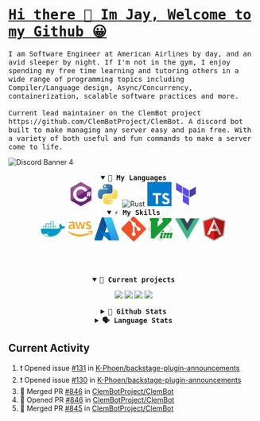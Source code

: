 
<b> <u>
  <h1> <samp>
      Hi there 👋 Im Jay, Welcome to my Github 😀 
    </samp>
  </h1>
</u> </b>
<p>
  <samp>
   I am Software Engineer at American Airlines by day, and an avid sleeper by night. If I'm not in the gym, I enjoy spending my free time learning and tutoring others in a wide range of programming topics including Compiler/Language design, Async/Concurrency, containerization, scalable software practices and more. 
    <br><br>
  </samp>
  <samp>
  Current lead maintainer on the ClemBot project https://github.com/ClemBotProject/ClemBot. A discord bot built to make managing any server easy and pain free. With a variety of both useful and fun commands to make a server come to life.  
  </samp>
 </p>
<p align="center">
  <a href="https://discord.gg/QNRbC6k">
    <img src="https://discordapp.com/api/guilds/386585461285715968/widget.png?style=banner4" alt="Discord Banner 4" align="left"/>
  </a>
</p>  
<br> 
<p align="center">
  <details align="center" open>
    <summary><samp><b> 🚀 My Languages </b> </samp> </summary>
  <img src = 'https://github.com/devicons/devicon/blob/master/icons/csharp/csharp-original.svg' alt='C#' width='50'/>
  <img src = 'https://github.com/devicons/devicon/blob/master/icons/python/python-original.svg' alt='Python' width='50'/>
  <img src = 'https://rustacean.net/assets/cuddlyferris.png' alt='Rust' width='50'/>
  <img src = 'https://github.com/devicons/devicon/blob/master/icons/typescript/typescript-original.svg' alt='ts' width='50'/>
  <img src = 'https://github.com/devicons/devicon/blob/master/icons/terraform/terraform-original.svg' alt='Terraform' width='50'/>
  </details>
    <details align="center" open>
    <summary><samp> <b>⚡️ My Skills </b> </samp> </summary>
  <img src = 'https://github.com/devicons/devicon/blob/master/icons/docker/docker-plain.svg' alt='Docker' width='50'/>
  <img src = 'https://github.com/devicons/devicon/blob/master/icons/amazonwebservices/amazonwebservices-plain-wordmark.svg' alt='AWS' width='50'/>
  <img src = 'https://github.com/devicons/devicon/blob/master/icons/azure/azure-original.svg' alt='Azure' width='50'/>
  <img src = 'https://github.com/devicons/devicon/blob/master/icons/git/git-plain.svg' alt='Git' width='50'/>
  <img src = 'https://github.com/devicons/devicon/blob/master/icons/vim/vim-plain.svg' alt='Vim' width='50'/>
  <img src = 'https://github.com/devicons/devicon/blob/master/icons/vuejs/vuejs-original.svg' alt='Vue' width='50'/>
  <img src = 'https://github.com/devicons/devicon/blob/master/icons/angularjs/angularjs-original.svg' alt='Angular' width='50'/>
  </details>
</p>
<br>
<br>
<br>
<details align="center" open>
    <summary> <b> <samp>🔨 Current projects </samp></b></summary>
  <p>
    <a style="text-decoration: none" align="left" href="https://github.com/ClemBotProject/ClemBot">
        <img src="https://github-readme-stats.vercel.app/api/pin/?username=ClemBotProject&repo=ClemBot&show_owner=false" />
    </a>
    <a style="text-decoration: none" align="left" href="https://github.com/Jay-Madden/loxide">
        <img src="https://github-readme-stats.vercel.app/api/pin/?username=Jay-Madden&repo=loxide&show_owner=true" />
    </a>
    <a style="text-decoration: none" align="left" href="https://github.com/Jay-Madden/hackmanapi">
        <img src="https://github-readme-stats.vercel.app/api/pin/?username=Jay-Madden&repo=hackmanapi&show_owner=true" />
    </a>
    <a style="text-decoration: none" align="left" href="https://github.com/Jay-Madden/SharpLox">
        <img src="https://github-readme-stats.vercel.app/api/pin/?username=Jay-Madden&repo=SharpLox&show_owner=true" />
    </a>
  </p>
</details>
<details align="center">
  <summary> <b> <samp>🧮 Github Stats </samp></b></summary>
  <p>
    <img src="https://github-readme-stats.vercel.app/api?username=Jay-Madden&count_private=true&show_icons=true&include_all_commits=true">
   </p>
 </details>
 <details align="center">
  <summary> <b> <samp>🗣 Language Stats </samp></b></summary>
  <p>
    <img src="https://github-readme-stats.vercel.app/api/top-langs/?username=Jay-Madden&hide=TeX&layout=compact">
   </p>
 </details>
 
 ## Current Activity
 
<!--START_SECTION:activity-->
1. ❗️ Opened issue [#131](https://github.com/K-Phoen/backstage-plugin-announcements/issues/131) in [K-Phoen/backstage-plugin-announcements](https://github.com/K-Phoen/backstage-plugin-announcements)
2. ❗️ Opened issue [#130](https://github.com/K-Phoen/backstage-plugin-announcements/issues/130) in [K-Phoen/backstage-plugin-announcements](https://github.com/K-Phoen/backstage-plugin-announcements)
3. 🎉 Merged PR [#846](https://github.com/ClemBotProject/ClemBot/pull/846) in [ClemBotProject/ClemBot](https://github.com/ClemBotProject/ClemBot)
4. 💪 Opened PR [#846](https://github.com/ClemBotProject/ClemBot/pull/846) in [ClemBotProject/ClemBot](https://github.com/ClemBotProject/ClemBot)
5. 🎉 Merged PR [#845](https://github.com/ClemBotProject/ClemBot/pull/845) in [ClemBotProject/ClemBot](https://github.com/ClemBotProject/ClemBot)
<!--END_SECTION:activity-->   

<!--**Jay-Madden/Jay-Madden** is a ✨ _special_ ✨ repository because its `README.md` (this file) appears on your GitHub profile.



- 🔭 I’m currently working on ...
- 🌱 I’m currently learning ...
- 👯 I’m looking to collaborate on ...
- 🤔 I’m looking for help with ...
- 💬 Ask me about ...
- 📫 How to reach me: ...
- 😄 Pronouns: ...
- ⚡ Fun fact: ...
-->

